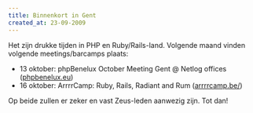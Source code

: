 ```yaml
---
title: Binnenkort in Gent
created_at: 23-09-2009
---
```


Het zijn drukke tijden in PHP en Ruby/Rails-land. Volgende maand vinden volgende meetings/barcamps plaats:

- 13 oktober: phpBenelux October Meeting Gent @ Netlog offices ([phpbenelux.eu](https://phpbenelux.eu/en/node/1210))
- 16 oktober: ArrrrCamp: Ruby, Rails, Radiant and Rum ([arrrrcamp.be/](https://arrrrcamp.be/))

Op beide zullen er zeker en vast Zeus-leden aanwezig zijn. Tot dan!
